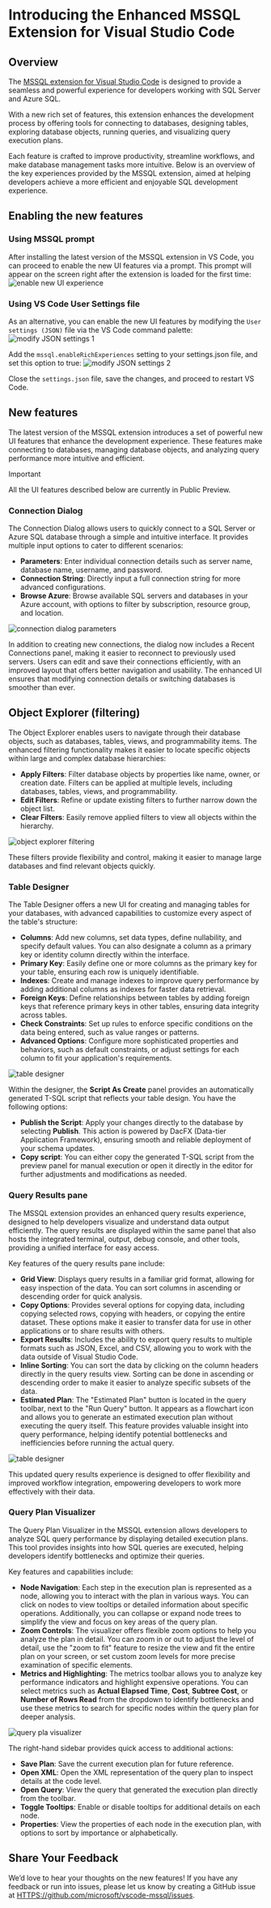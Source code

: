 # Introducing the Enhanced MSSQL Extension for Visual Studio Code

## Overview
The [MSSQL extension for Visual Studio Code](HTTPS://marketplace.visualstudio.com/items?itemName=ms-mssql.mssql) is designed to provide a seamless and powerful experience for developers working with SQL Server and Azure SQL.

With a new rich set of features, this extension enhances the development process by offering tools for connecting to databases, designing tables, exploring database objects, running queries, and visualizing query execution plans.

Each feature is crafted to improve productivity, streamline workflows, and make database management tasks more intuitive. Below is an overview of the key experiences provided by the MSSQL extension, aimed at helping developers achieve a more efficient and enjoyable SQL development experience.

## Enabling the new features
### Using MSSQL prompt
After installing the latest version of the MSSQL extension in VS Code, you can proceed to enable the new UI features via a prompt. This prompt will appear on the screen right after the extension is loaded for the first time:
![enable new UI experience](images/ux/enable-features.png)

### Using VS Code User Settings file
As an alternative, you can enable the new UI features by modifying the `User settings (JSON)` file via the VS Code command palette:
![modify JSON settings 1](images/ux/enable-features-json-1.png)

Add the `mssql.enableRichExperiences` setting to your settings.json file, and set this option to true:
![modify JSON settings 2](images/ux/enable-features-json-2.png)

Close the `settings.json` file, save the changes, and proceed to restart VS Code.

## New features
The latest version of the MSSQL extension introduces a set of powerful new UI features that enhance the development experience. These features make connecting to databases, managing database objects, and analyzing query performance more intuitive and efficient.

> [!IMPORTANT]
> All the UI features described below are currently in Public Preview.

### Connection Dialog
The Connection Dialog allows users to quickly connect to a SQL Server or Azure SQL database through a simple and intuitive interface. It provides multiple input options to cater to different scenarios:

- **Parameters**: Enter individual connection details such as server name, database name, username, and password.
- **Connection String**: Directly input a full connection string for more advanced configurations.
- **Browse Azure**: Browse available SQL servers and databases in your Azure account, with options to filter by subscription, resource group, and location.

![connection dialog parameters](images/ux/connection-dialog-parameters.png)
  
In addition to creating new connections, the dialog now includes a Recent Connections panel, making it easier to reconnect to previously used servers. Users can edit and save their connections efficiently, with an improved layout that offers better navigation and usability. The enhanced UI ensures that modifying connection details or switching databases is smoother than ever.

## Object Explorer (filtering)
The Object Explorer enables users to navigate through their database objects, such as databases, tables, views, and programmability items. The enhanced filtering functionality makes it easier to locate specific objects within large and complex database hierarchies:

- **Apply Filters**: Filter database objects by properties like name, owner, or creation date. Filters can be applied at multiple levels, including databases, tables, views, and programmability.
- **Edit Filters**: Refine or update existing filters to further narrow down the object list.
- **Clear Filters**: Easily remove applied filters to view all objects within the hierarchy.

![object explorer filtering](images/ux/object-explorer-filtering.png)

These filters provide flexibility and control, making it easier to manage large databases and find relevant objects quickly.

### Table Designer
The Table Designer offers a new UI for creating and managing tables for your databases, with advanced capabilities to customize every aspect of the table's structure:

- **Columns**: Add new columns, set data types, define nullability, and specify default values. You can also designate a column as a primary key or identity column directly within the interface.
- **Primary Key**: Easily define one or more columns as the primary key for your table, ensuring each row is uniquely identifiable.
- **Indexes**: Create and manage indexes to improve query performance by adding additional columns as indexes for faster data retrieval.
- **Foreign Keys**: Define relationships between tables by adding foreign keys that reference primary keys in other tables, ensuring data integrity across tables.
- **Check Constraints**: Set up rules to enforce specific conditions on the data being entered, such as value ranges or patterns.
- **Advanced Options**: Configure more sophisticated properties and behaviors, such as default constraints, or adjust settings for each column to fit your application's requirements.

![table designer](images/ux/table-designer.png)

Within the designer, the **Script As Create** panel provides an automatically generated T-SQL script that reflects your table design. You have the following options:

- **Publish the Script**: Apply your changes directly to the database by selecting **Publish**. This action is powered by DacFX (Data-tier Application Framework), ensuring smooth and reliable deployment of your schema updates.
- **Copy script**: You can either copy the generated T-SQL script from the preview panel for manual execution or open it directly in the editor for further adjustments and modifications as needed.

### Query Results pane
The MSSQL extension provides an enhanced query results experience, designed to help developers visualize and understand data output efficiently. The query results are displayed within the same panel that also hosts the integrated terminal, output, debug console, and other tools, providing a unified interface for easy access.

Key features of the query results pane include:

- **Grid View**: Displays query results in a familiar grid format, allowing for easy inspection of the data. You can sort columns in ascending or descending order for quick analysis.
- **Copy Options**: Provides several options for copying data, including copying selected rows, copying with headers, or copying the entire dataset. These options make it easier to transfer data for use in other applications or to share results with others.
- **Export Results**: Includes the ability to export query results to multiple formats such as JSON, Excel, and CSV, allowing you to work with the data outside of Visual Studio Code.
- **Inline Sorting**: You can sort the data by clicking on the column headers directly in the query results view. Sorting can be done in ascending or descending order to make it easier to analyze specific subsets of the data.
- **Estimated Plan**: The "Estimated Plan" button is located in the query toolbar, next to the "Run Query" button. It appears as a flowchart icon and allows you to generate an estimated execution plan without executing the query itself. This feature provides valuable insight into query performance, helping identify potential bottlenecks and inefficiencies before running the actual query.

![table designer](images/ux/query-results.png)

This updated query results experience is designed to offer flexibility and improved workflow integration, empowering developers to work more effectively with their data.

### Query Plan Visualizer
The Query Plan Visualizer in the MSSQL extension allows developers to analyze SQL query performance by displaying detailed execution plans. This tool provides insights into how SQL queries are executed, helping developers identify bottlenecks and optimize their queries.

Key features and capabilities include:
- **Node Navigation**: Each step in the execution plan is represented as a node, allowing you to interact with the plan in various ways. You can click on nodes to view tooltips or detailed information about specific operations. Additionally, you can collapse or expand node trees to simplify the view and focus on key areas of the query plan.
- **Zoom Controls**: The visualizer offers flexible zoom options to help you analyze the plan in detail. You can zoom in or out to adjust the level of detail, use the "zoom to fit" feature to resize the view and fit the entire plan on your screen, or set custom zoom levels for more precise examination of specific elements.
- **Metrics and Highlighting**: The metrics toolbar allows you to analyze key performance indicators and highlight expensive operations. You can select metrics such as **Actual Elapsed Time**, **Cost**, **Subtree Cost**, or **Number of Rows Read** from the dropdown to identify bottlenecks and use these metrics to search for specific nodes within the query plan for deeper analysis.

![query pla visualizer](images/ux/sql-plan-visualizer.png)

The right-hand sidebar provides quick access to additional actions:
  - **Save Plan**: Save the current execution plan for future reference.
  - **Open XML**: Open the XML representation of the query plan to inspect details at the code level.
  - **Open Query**: View the query that generated the execution plan directly from the toolbar.
  - **Toggle Tooltips**: Enable or disable tooltips for additional details on each node.
  - **Properties**: View the properties of each node in the execution plan, with options to sort by importance or alphabetically.

## Share Your Feedback

We’d love to hear your thoughts on the new features! If you have any feedback or run into issues, please let us know by creating a GitHub issue at [HTTPS://github.com/microsoft/vscode-mssql/issues](HTTPS://github.com/microsoft/vscode-mssql/issues).
